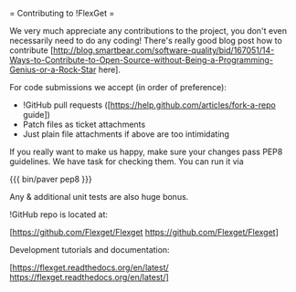 = Contributing to !FlexGet =

We very much appreciate any contributions to the project, you don't even necessarily need to do any coding! There's really good blog post how to contribute [http://blog.smartbear.com/software-quality/bid/167051/14-Ways-to-Contribute-to-Open-Source-without-Being-a-Programming-Genius-or-a-Rock-Star here].

For code submissions we accept (in order of preference):

* !GitHub pull requests ([https://help.github.com/articles/fork-a-repo guide])
* Patch files as ticket attachments
* Just plain file attachments if above are too intimidating

If you really want to make us happy, make sure your changes pass PEP8 guidelines. We have task for checking them. You can run it via

{{{
bin/paver pep8
}}}

Any & additional unit tests are also huge bonus.

!GitHub repo is located at:

[https://github.com/Flexget/Flexget https://github.com/Flexget/Flexget]

Development tutorials and documentation:

[https://flexget.readthedocs.org/en/latest/ https://flexget.readthedocs.org/en/latest/]